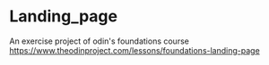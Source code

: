 # Landing_page
An exercise project of odin's foundations course
https://www.theodinproject.com/lessons/foundations-landing-page
